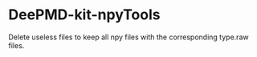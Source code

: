 # DeePMD-kit-npyTools
Delete useless files to keep all npy files with the corresponding type.raw files.
